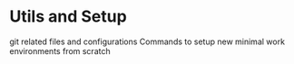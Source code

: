 # Utils and Setup
git related files and configurations
Commands to setup new minimal work environments from scratch
